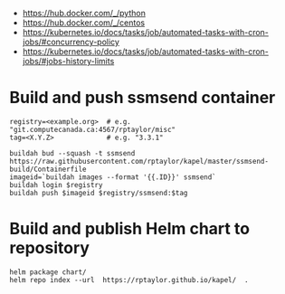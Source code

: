 - https://hub.docker.com/_/python
- https://hub.docker.com/_/centos
- https://kubernetes.io/docs/tasks/job/automated-tasks-with-cron-jobs/#concurrency-policy
- https://kubernetes.io/docs/tasks/job/automated-tasks-with-cron-jobs/#jobs-history-limits

# Build and push ssmsend container
```
registry=<example.org>  # e.g. "git.computecanada.ca:4567/rptaylor/misc"
tag=<X.Y.Z>             # e.g. "3.3.1"

buildah bud --squash -t ssmsend https://raw.githubusercontent.com/rptaylor/kapel/master/ssmsend-build/Containerfile
imageid=`buildah images --format '{{.ID}}' ssmsend`
buildah login $registry
buildah push $imageid $registry/ssmsend:$tag
```

# Build and publish Helm chart to repository
```
helm package chart/
helm repo index --url  https://rptaylor.github.io/kapel/  .
```
